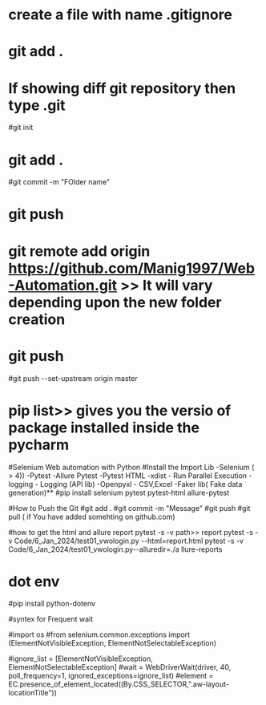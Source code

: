 # create a file with name .gitignore
# git add .
# If showing diff git repository then type .git
#git init
# git add .
#git commit -m "FOlder name"
# git push
# git remote add origin https://github.com/Manig1997/Web-Automation.git >> It will vary depending upon the new folder creation
# git push
#git push --set-upstream origin master
# pip list>> gives you the versio of package installed inside the pycharm





#Selenium Web automation with Python
#Install the Import Lib
-Selenium ( > 4))
-Pytest
-Allure Pytest
-Pytest HTML
-xdist - Run Parallel Execution
-logging - Logging (API lib)
-Openpyxl - CSV,Excel
-Faker lib( Fake data generation)**
#pip install selenium pytest pytest-html allure-pytest

#How to Push the Git
#git add .
#git commit -m "Message"
#git push
#git pull ( if You have added somehting on github.com)

#how to get the html and allure report
pytest -s -v path>> report
pytest -s -v Code/6_Jan_2024/test01_vwologin.py --html=report.html 
pytest -s -v Code/6_Jan_2024/test01_vwologin.py--alluredir=./a llure-reports

# dot env
#pip install python-dotenv

#syntex for Frequent wait

#import os
#from selenium.common.exceptions import (ElementNotVisibleException,
                                        ElementNotSelectableException) 

#ignore_list = [ElementNotVisibleException, ElementNotSelectableException]
    #wait = WebDriverWait(driver, 40, poll_frequency=1, ignored_exceptions=ignore_list)
    #element = EC.presence_of_element_located((By.CSS_SELECTOR,".aw-layout-locationTitle"))